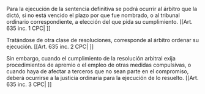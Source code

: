 Para la ejecución de la sentencia definitiva se podrá ocurrir al árbitro que la dictó, si no está vencido el plazo por que fue nombrado, o al tribunal ordinario correspondiente, a elección del que pida su cumplimiento. [[Art. 635 inc. 1 CPC| ]]

Tratándose de otra clase de resoluciones, corresponde al árbitro ordenar su ejecución. [[Art. 635 inc. 2 CPC| ]]

Sin embargo, cuando el cumplimiento de la resolución arbitral exija procedimientos de apremio o el empleo de otras medidas compulsivas, o cuando haya de afectar a terceros que no sean parte en el compromiso, deberá ocurrirse a la justicia ordinaria para la ejecución de lo resuelto. [[Art. 635 inc. 3 CPC| ]]